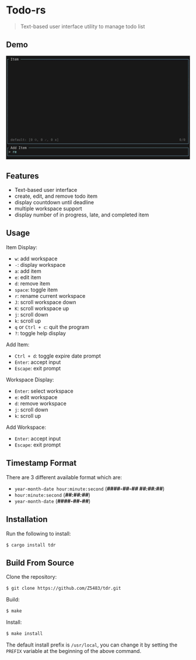 # Todo-rs

> Text-based user interface utility to manage todo list

## Demo

![](./assets/demo.gif)

## Features

- Text-based user interface
- create, edit, and remove todo item
- display countdown until deadline
- multiple workspace support
- display number of in progress, late, and completed item

## Usage

Item Display:
- `w`: add workspace
- `-`: display workspace
- `a`: add item
- `e`: edit item
- `d`: remove item
- `space`: toggle item
- `r`: rename current workspace
- `J`: scroll workspace down
- `K`: scroll workspace up
- `j`: scroll down
- `k`: scroll up
- `q` or `Ctrl + c`: quit the program
- `?`: toggle help display

Add Item:
- `Ctrl + d`: toggle expire date prompt
- `Enter`: accept input
- `Escape`: exit prompt

Workspace Display:
- `Enter`: select workspace
- `e`: edit workspace
- `d`: remove workspace
- `j`: scroll down
- `k`: scroll up

Add Workspace:
- `Enter`: accept input
- `Escape`: exit prompt

## Timestamp Format

There are 3 different available format which are:

- `year-month-date hour:minute:second` (***####-##-## ##:##:##***)
- `hour:minute:second` (***##:##:##***)
- `year-month-date` (***####-##-##***)

## Installation

Run the following to install:

```
$ cargo install tdr
```

## Build From Source

Clone the repository:

``` sh
$ git clone https://github.com/Z5483/tdr.git
```

Build:

``` sh
$ make
```

Install:

``` sh
$ make install
```

The default install prefix is `/usr/local`, you can change it by setting the
`PREFIX` variable at the beginning of the above command.
